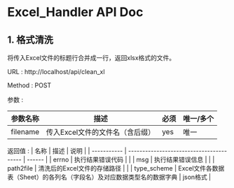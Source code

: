 # Excel_Handler API Doc

## 1. 格式清洗

将传入Excel文件的标题行合并成一行，返回xlsx格式的文件。  

URL : http://localhost/api/clean_xl

Method : POST  

参数 :  

| 参数名称     | 描述                 | 必须   | 唯一/多个 |
| -------- | ------------------ | ---- | ----- |
| filename | 传入Excel文件的文件名（含后缀） | yes  | 唯一    |

返回值 :
| 名称          | 描述                                       | 说明     |
| ----------- | ---------------------------------------- | ------ |
| errno       | 执行结果错误代码                                 |        |
| msg         | 执行结果错误信息                                 |        |
| path2file   | 清洗后的Excel文件的存储路径                         |        |
| type_scheme | Excel文件各数据表（Sheet）的各列名（字段名）及对应数据类型名的数据字典 | json格式 |
